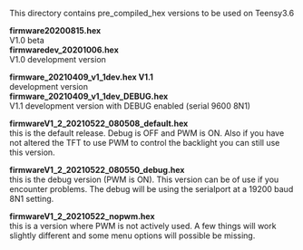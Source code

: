 This directory contains pre_compiled_hex versions to be used on Teensy3.6 

**firmware20200815.hex**<br>
V1.0 beta<br>
**firmwaredev_20201006.hex**<br>
V1.0 development version<br>

**firmware_20210409_v1_1dev.hex V1.1**<br>
development version<br>
**firmware_20210409_v1_1dev_DEBUG.hex**<br>
V1.1 development version with DEBUG enabled (serial 9600 8N1)

**firmwareV1_2_20210522_080508_default.hex**<br>
this is the default release. Debug is OFF and PWM is ON. Also if you have not altered the TFT to use PWM to control the backlight you can still use this version.

**firmwareV1_2_20210522_080550_debug.hex**<br>
this is the debug version (PWM is ON). This version can be of use if you encounter problems. The debug will be using the serialport at a 19200 baud 8N1 setting.

**firmwareV1_2_20210522_nopwm.hex**<br>
this is a version where PWM is not actively used. A few things will work slightly different and some menu options will possible be missing.


